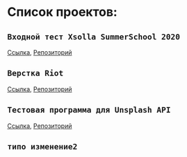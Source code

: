 # Список проектов:

## `Входной тест Xsolla SummerSchool 2020`

[Ссылка](https://HekpMC.github.io/Xsolla_Summer_School_2020/), [Репозиторий](https://github.com/HekpMC/HekpMC.github.io/tree/master/Xsolla_Summer_School_2020)

## `Верстка Riot`

[Ссылка](https://HekpMC.github.io/Riot/dist/), [Репозиторий](https://github.com/HekpMC/HekpMC.github.io/tree/master/Riot)

## `Тестовая программа для Unsplash API`

[Ссылка](https://HekpMC.github.io/unsplash/dist/), [Репозиторий](https://github.com/HekpMC/HekpMC.github.io/tree/master/unsplash)


## `типо изменение2`